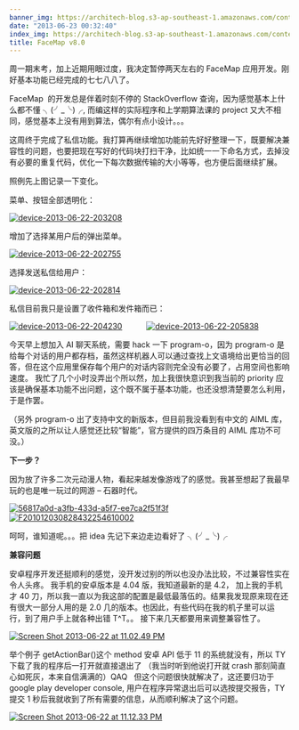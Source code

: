 ```yaml
---
banner_img: https://architech-blog.s3-ap-southeast-1.amazonaws.com/content/images/uploads/2013/06/device-2013-06-22-204230.png
date: "2013-06-23 00:32:40"
index_img: https://architech-blog.s3-ap-southeast-1.amazonaws.com/content/images/uploads/2013/06/device-2013-06-22-204230.png
title: FaceMap v8.0
---
```


周一期末考，加上近期用眼过度，我决定暂停两天左右的 FaceMap 应用开发。刚好基本功能已经完成的七七八八了。

FaceMap  的开发总是伴着时刻不停的 StackOverflow 查询，因为感觉基本上什么都不懂 ╮(╯_╰)╭, 而编这样的实际程序和上学期算法课的 project 又大不相同，感觉基本上没有用到算法，偶尔有点小设计。。。

这周终于完成了私信功能。我打算再继续增加功能前先好好整理一下，既要解决兼容性的问题，也要把现在写好的代码块打扫干净，比如统一一下命名方式，去掉没有必要的重复代码，优化一下每次数据传输的大小等等，也方便后面继续扩展。

照例先上图记录一下变化。

菜单、按钮全部透明化：

[![device-2013-06-22-203208](https://architech-blog.s3-ap-southeast-1.amazonaws.com/content/images/uploads/2013/06/device-2013-06-22-203208-200x300.png)](https://architech-blog.s3-ap-southeast-1.amazonaws.com/content/images/uploads/2013/06/device-2013-06-22-203208.png)

增加了选择某用户后的弹出菜单。

[![device-2013-06-22-202755](https://architech-blog.s3-ap-southeast-1.amazonaws.com/content/images/uploads/2013/06/device-2013-06-22-202755-300x200.png)](https://architech-blog.s3-ap-southeast-1.amazonaws.com/content/images/uploads/2013/06/device-2013-06-22-202755.png)

选择发送私信给用户：

[![device-2013-06-22-202814](https://architech-blog.s3-ap-southeast-1.amazonaws.com/content/images/uploads/2013/06/device-2013-06-22-202814-300x200.png)](https://architech-blog.s3-ap-southeast-1.amazonaws.com/content/images/uploads/2013/06/device-2013-06-22-202814.png)

私信目前我只是设置了收件箱和发件箱而已：

[![device-2013-06-22-204230](https://architech-blog.s3-ap-southeast-1.amazonaws.com/content/images/uploads/2013/06/device-2013-06-22-204230-200x300.png)](https://architech-blog.s3-ap-southeast-1.amazonaws.com/content/images/uploads/2013/06/device-2013-06-22-204230.png)           [![device-2013-06-22-205838](https://architech-blog.s3-ap-southeast-1.amazonaws.com/content/images/uploads/2013/06/device-2013-06-22-205838-200x300.png)](https://architech-blog.s3-ap-southeast-1.amazonaws.com/content/images/uploads/2013/06/device-2013-06-22-205838.png)

今天早上想加入 AI 聊天系统，需要 hack 一下 program-o，因为 program-o 是给每个对话的用户都存档，虽然这样机器人可以通过查找上文语境给出更恰当的回答，但在这个应用里保存每个用户的对话内容则完全没有必要了，占用空间也影响速度。 我忙了几个小时没弄出个所以然，加上我很快意识到我当前的 priority 应该是确保基本功能不出问题，这个既不属于基本功能，也还没想清楚要怎么利用，于是作罢。

（另外 program-o 出了支持中文的新版本，但目前我没看到有中文的 AIML 库，英文版的之所以让人感觉还比较“智能”，官方提供的四万条目的 AIML 库功不可没。）

**下一步？**

因为放了许多二次元动漫人物，看起来越发像游戏了的感觉。我甚至想起了我最早玩的也是唯一玩过的网游 – 石器时代。

[![56817a0d-a3fb-433d-a5f7-ee7ca2f51f3f](https://architech-blog.s3-ap-southeast-1.amazonaws.com/content/images/uploads/2013/06/56817a0d-a3fb-433d-a5f7-ee7ca2f51f3f-300x225.jpg)](https://architech-blog.s3-ap-southeast-1.amazonaws.com/content/images/uploads/2013/06/56817a0d-a3fb-433d-a5f7-ee7ca2f51f3f.jpg) [![F201012030828432254610002](https://architech-blog.s3-ap-southeast-1.amazonaws.com/content/images/uploads/2013/06/F201012030828432254610002-300x225.jpg)](https://architech-blog.s3-ap-southeast-1.amazonaws.com/content/images/uploads/2013/06/F201012030828432254610002.jpg)

呵呵，谁知道呢。。。把 idea 先记下来边走边看好了 ╮(╯_╰)╭

**兼容问题**

安卓程序开发还挺顺利的感觉，没开发过别的所以也没办法比较，不过兼容性实在令人头疼。 我手机的安卓版本是 4.04 版，我知道最新的是 4.2， 加上我的手机才 40 刀，所以我一直以为我这部的配置是最低最落伍的。结果我发现原来现在还有很大一部分人用的是 2.0 几的版本。也因此，有些代码在我的机子里可以运行，到了用户手上就各种出错 T^T。。 接下来几天都要用来调整兼容性了。

[![Screen Shot 2013-06-22 at 11.02.49 PM](https://architech-blog.s3-ap-southeast-1.amazonaws.com/content/images/uploads/2013/06/Screen-Shot-2013-06-22-at-11.02.49-PM-214x300.png "所以向下兼容是必须的")](https://architech-blog.s3-ap-southeast-1.amazonaws.com/content/images/uploads/2013/06/Screen-Shot-2013-06-22-at-11.02.49-PM.png)

举个例子 getActionBar()这个 method 安卓 API 低于 11 的系统就没有，所以 TY 下载了我的程序后一打开就直接退出了 （我当时听到他说打开就 crash 那刻简直心如死灰，本来自信满满的）QAQ   但这个问题很快就解决了，这还要归功于 google play developer console, 用户在程序异常退出后可以选按提交报告，TY 提交 1 秒后我就收到了所有需要的信息，从而顺利解决了这个问题。

[![Screen Shot 2013-06-22 at 11.12.33 PM](https://architech-blog.s3-ap-southeast-1.amazonaws.com/content/images/uploads/2013/06/Screen-Shot-2013-06-22-at-11.12.33-PM-300x249.png)](https://architech-blog.s3-ap-southeast-1.amazonaws.com/content/images/uploads/2013/06/Screen-Shot-2013-06-22-at-11.12.33-PM.png)
